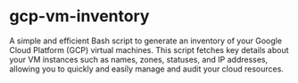 # gcp-vm-inventory
A simple and efficient Bash script to generate an inventory of your Google Cloud Platform (GCP) virtual machines. This script fetches key details about your VM instances such as names, zones, statuses, and IP addresses, allowing you to quickly and easily manage and audit your cloud resources.
